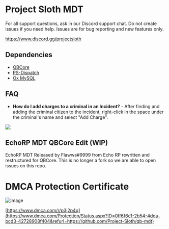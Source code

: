 # Project Sloth MDT 

For all support questions, ask in our Discord support chat. Do not create issues if you need help. Issues are for bug reporting and new features only. 

 https://www.discord.gg/projectsloth

## Dependencies

- [QBCore](https://github.com/qbcore-framework/qb-core)
- [PS-Dispatch](https://github.com/Project-Sloth/ps-dispatch)
- [Ox MySQL](https://github.com/overextended/oxmysql)

## FAQ
- **How do I add charges to a criminal in an Incident?** - After finding and adding the criminal citizen to the incident, right-click in the space under the criminal's name and select "Add Charge".

![](https://i.imgur.com/WVEDLnJ.png)

## EchoRP MDT QBCore Edit (WIP)

EchoRP MDT Released by Flawws#9999 from Echo RP rewritten and restructured for QBCore. 
This is no longer a fork so we are able to open issues on this repo.

# DMCA Protection Certificate
![image](https://user-images.githubusercontent.com/82112471/169714767-ac9aef04-e4b0-4144-840c-5453dcb05e01.png)

[https://www.dmca.com/r/p3j2p4q](https://www.dmca.com/Protection/Status.aspx?ID=0ff6f6e1-2b54-4dda-bcd3-42728908f404&refurl=https://github.com/Project-Sloth/qb-mdt)
